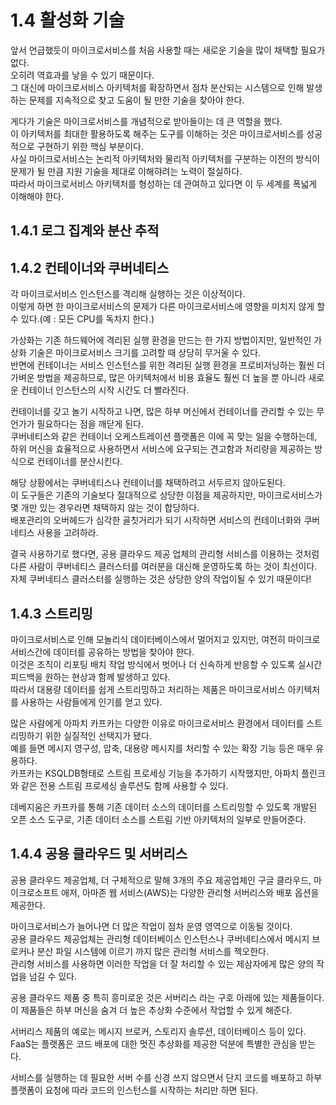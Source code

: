 # 1.4 활성화 기술 

앞서 언급했듯이 마이크로서비스를 처음 사용할 때는 새로운 기술을 많이 채택할 필요가 없다.  
오히려 역효과를 낳을 수 있기 때문이다.  
그 대신에 마이크로서비스 아키텍처를 확장하면서 점차 분산되는 시스템으로 인해 발생하는 문제를 지속적으로 찾고 도움이 될 만한 기술을 찾아야 한다.  

게다가 기술은 마이크로서비스를 개념적으로 받아들이는 데 큰 역할을 했다.  
이 아키텍처를 최대한 활용하도록 해주는 도구를 이해하는 것은 마이크로서비스를 성공적으로 구현하기 위한 핵심 부분이다.  
사실 마이크로서비스는 논리적 아키텍처와 물리적 아키텍처를 구분하는 이전의 방식이 문제가 될 만큼 지원 기술을 제대로 이해햐려는 노력이 절실하다.  
따라서 마이크로서비스 아키텍처를 형성하는 데 관여하고 있다면 이 두 세계를 폭넓게 이해해야 한다.  

## 1.4.1 로그 집계와 분산 추적

## 1.4.2 컨테이너와 쿠버네티스  

각 마이크로서비스 인스턴스를 격리해 실행하는 것은 이상적이다.  
이렇게 하면 한 마이크로서비스의 문제가 다른 마이크로서비스에 영향을 미치지 않게 할 수 있다.(예 : 모든 CPU를 독차지 한다.)  

가상화는 기존 하드웨어에 격리된 실행 환경을 만드는 한 가지 방법이지만, 일반적인 가상화 기술은 마이크로서비스 크기를 고려할 때 상당히 무거울 수 있다.  
반면에 컨테이너는 서비스 인스턴스를 위한 격리된 실행 환경을 프로비저닝하는 훨씬 더 가벼운 방법을 제공하므로, 많은 아키텍처에서 비용 효율도 훨씬 더 높을 뿐 아니라 새로운 컨테이너 인스턴스의 시작 시간도 더 빨라진다.  

컨테이너를 갖고 놀기 시작하고 나면, 많은 하부 머신에서 컨테이너를 관리할 수 있는 무언가가 필요하다는 점을 깨닫게 된다.  
쿠버네티스와 같은 컨테이너 오케스트레이션 플랫폼은 이에 꼭 맞는 일을 수행하는데, 하위 머신을 효율적으로 사용하면서 서비스에 요구되는 견고함과 처리량을 제공하는 방식으로 컨테이너를 분산시킨다.  

해당 상황에서는 쿠버네티스나 컨테이너를 채택하려고 서두르지 않아도된다.  
이 도구들은 기존의 기술보다 절대적으로 상당한 이점을 제공하지만, 마이크로서비스가 몇 개만 있는 경우라면 채택하지 않는 것이 합당하다.  
배포관리의 오버헤드가 심각한 골칫거리가 되기 시작하면 서비스의 컨테이너화와 쿠버네티스 사용을 고려하라.  

결국 사용하기로 했다면, 공용 클라우드 제공 업체의 관리형 서비스를 이용하는 것처럼 다른 사람이 쿠버네티스 클러스터를 여러분을 대신해 운영하도록 하는 것이 최선이다.  
자체 쿠버네티스 클러스터를 실행하는 것은 상당한 양의 작업이될 수 있기 때문이다!

## 1.4.3 스트리밍  

마이크로서비스로 인해 모놀리식 데이터베이스에서 멀어지고 있지만, 여전히 마이크로서비스간에 데이터를 공유하는 방법을 찾아야 한다.  
이것은 조직이 리포팅 배치 작업 방식에서 벗어나 더 신속하게 반응할 수 있도록 실시간 피드백을 원하는 현상과 함께 발생하고 있다.  
따라서 대용량 데이터를 쉽게 스트리밍하고 처리하는 제품은 마이크로서비스 아키텍처를 사용하는 사람들에게 인기를 얻고 있다.  

많은 사람에게 아파치 카프카는 다양한 이유로 마이크로서비스 환경에서 데이터를 스트리밍하기 위한 실질적인 선택지가 됐다.  
예를 들면 메시지 영구성, 압축, 대용량 메시지를 처리할 수 있는 확장 기능 등은 매우 유용하다.  
카프카는 KSQLDB형태로 스트림 프로세싱 기능을 추가하기 시작했지만, 아파치 플린크와 같은 전용 스트림 프로세싱 솔루션도 함께 사용할 수 있다.  

데베지움은 카프카를 통해 기존 데이터 소스의 데이터를 스트리밍할 수 있도록 개발된 오픈 소스 도구로, 기존 데이터 소스를 스트림 기반 아키텍처의 일부로 만들어준다.  

## 1.4.4 공용 클라우드 및 서버리스  

공용 클라우드 제공업체, 더 구체적으로 말해 3개의 주요 제공업체인 구글 클라우드, 마이크로소프트 애저, 아마존 웹 서비스(AWS)는 다양한 관리형 서버리스와 배포 옵션을 제공한다.  

마이크로서비스가 늘어나면 더 많은 작업이 점차 운영 영역으로 이동될 것이다.  
공용 클라우드 제공업체는 관리형 데이터베이스 인스턴스나 쿠버네티스에서 메시지 브로커나 분산 파일 시스템에 이르기 까지 많은 관리형 서비스를 젝오한다.  
관리형 서비스를 사용하면 이러한 작업을 더 잘 처리할 수 있는 제삼자에게 많은 양의 작업을 넘길 수 있다.  

공용 클라우드 제품 중 특히 흥미로운 것은 서버리스 라는 구호 아래에 있는 제품들이다.  
이 제품들은 하부 머신을 숨겨 더 높은 추상화 수준에서 작업할 수 있게 해준다.  

서버리스 제품의 예로는 메시지 브로커, 스토리지 솔루션, 데이터베이스 등이 있다.  
FaaS는 플랫폼은 코드 배포에 대한 멋진 추상화를 제공한 덕분에 특별한 관심을 받는다.  

서비스를 실행하는 데 필요한 서버 수를 신경 쓰지 않으면서 단지 코드를 배포하고 하부 플랫폼이 요청에 따라 코드의 인스턴스를 시작하는 처리만 하면 된다.  







